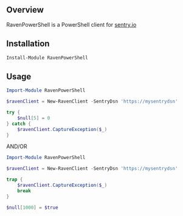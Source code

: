 Overview
--------

RavenPowerShell is a PowerShell client for [sentry.io](https://sentry.io/welcome/)

Installation
-----

```powershell
Install-Module RavenPowerShell
```

Usage
-----

```powershell
Import-Module RavenPowerShell

$ravenClient = New-RavenClient -SentryDsn 'https://mysentrydsn'

try {
    $null[5] = 0
} catch {
    $ravenClient.CaptureException($_)
}
```

AND/OR

```powershell
Import-Module RavenPowerShell

$ravenClient = New-RavenClient -SentryDsn 'https://mysentrydsn'

trap {
    $ravenClient.CaptureException($_)
    break
}

$null[1000] = $true
```